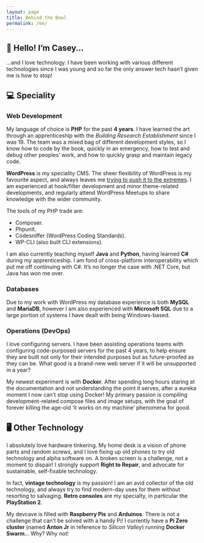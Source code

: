```yaml
---
layout: page
title: Behind the Bowl
permalink: /me/
---
```

## :wave: Hello! I’m Casey…
…and I love technology. I have been working with various different technologies since I was young and so far the only answer tech hasn’t given me is how to stop!

## :computer: Speciality
### Web Development
My language of choice is **PHP** for the past **4 years**. I have learned the art through an apprenticeship with the *Building Research Establishment* since I was 19. The team was a mixed bag of different development styles, so I know how to code by the book, quickly in an emergency, how to test and debug other peoples’ work, and how to quickly grasp and maintain legacy code.

**WordPress** is my speciality CMS. The sheer flexibility of WordPress is my favourite aspect, and always leaves me [trying to push it to the extremes](https://www.soupbowl.io/kebabble/). I am experienced at hook/filter development and minor theme-related developments, and regularly attend WordPress Meetups to share knowledge with the wider community.

The tools of my PHP trade are:
* Composer.
* Phpunit.
* Codesniffer (WordPress Coding Standards).
* WP-CLI (also built CLI extensions).

I am also currently teaching myself **Java** and **Python**, having learned **C#** during my apprenticeship. I am fond of cross-platform interoperability which put me off continuing with C#. It’s no longer the case with .NET Core, but Java has won me over.

### Databases
Due to my work with WordPress my database experience is both **MySQL** and **MariaDB**, however I am also experienced with **Microsoft SQL** due to a large portion of systems I have dealt with being Windows-based.

### Operations (DevOps)
I love configuring servers. I have been assisting operations teams with configuring code-purposed servers for the past 4 years, to help ensure they are built not only for their intended purposes but as future-proofed as they can be. What good is a brand-new web server if it will be unsupported in a year?

My newest experiment is with **Docker**. After spending long hours staring at the documentation and not understanding the point it serves, after a eureka moment I now can’t stop using Docker! My primary passion is compiling development-related compose files and image setups, with the goal of forever killing the age-old ‘it works on my machine’ phenomena for good.

## :desktop_computer: Other Technology
I absolutely love hardware tinkering. My home desk is a vision of phone parts and random screws, and I love fixing up old phones to try old technology and alpha software on. A broken screen is a challenge, not a moment to dispair! I strongly support **Right to Repair**, and advocate for sustainable, self-fixable technology.

In fact, **vintage technology** is my passion! I am an avid collector of the old technology, and always try to find modern-day uses for them without resorting to salvaging. **Retro consoles** are my specialty, in particular the **PlayStation 2**.

My devcave is filled with **Raspberry Pis** and **Arduinos**. There is not a challenge that can’t be solved with a handy Pi! I currently have a **Pi Zero cluster** (named **Anton Jr** in reference to *Silicon Valley*) running **Docker Swarm**… Why? Why not!
